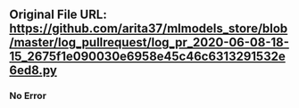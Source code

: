 ## Original File URL: https://github.com/arita37/mlmodels_store/blob/master/log_pullrequest/log_pr_2020-06-08-18-15_2675f1e090030e6958e45c46c6313291532e6ed8.py<br />

### No Error